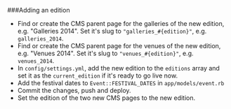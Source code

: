###Adding an edition
* Find or create the CMS parent page for the galleries of the new edition, e.g. "Galleries 2014". Set it's slug to `"galleries_#{edition}"`, e.g. `galleries_2014`.
* Find or create the CMS parent page for the venues of the new edition, e.g. "Venues 2014". Set it's slug to `"venues_#{edition}"`, e.g. `venues_2014`.
* In `config/settings.yml`, add the new edition to the `editions` array and set it as the `current_edition` if it's ready to go live now.
* Add the festival dates to `Event::FESTIVAL_DATES` in `app/models/event.rb`
* Commit the changes, push and deploy.
* Set the edition of the two new CMS pages to the new edition.